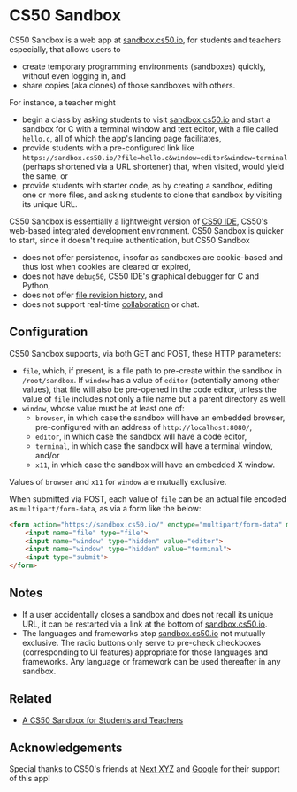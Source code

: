 # CS50 Sandbox

CS50 Sandbox is a web app at [sandbox.cs50.io](https://sandbox.cs50.io/), for students and teachers especially, that allows users to

* create temporary programming environments (sandboxes) quickly, without even logging in, and 
* share copies (aka clones) of those sandboxes with others.

For instance, a teacher might

* begin a class by asking students to visit [sandbox.cs50.io](https://sandbox.cs50.io/) and start a sandbox for C with a terminal window and text editor, with a file called `hello.c`, all of which the app's landing page facilitates,
* provide students with a pre-configured link like `https://sandbox.cs50.io/?file=hello.c&window=editor&window=terminal` (perhaps shortened via a URL shortener) that, when visited, would yield the same, or
* provide students with starter code, as by creating a sandbox, editing one or more files, and asking students to clone that sandbox by visiting its unique URL.

CS50 Sandbox is essentially a lightweight version of [CS50 IDE](https://cs50.io/), CS50's web-based integrated development environment. CS50 Sandbox is quicker to start, since it doesn't require authentication, but CS50 Sandbox

* does not offer persistence, insofar as sandboxes are cookie-based and thus lost when cookies are cleared or expired,
* does not have `debug50`, CS50 IDE's graphical debugger for C and Python,
* does not offer [file revision history](https://docs.c9.io/docs/file-revision-history), and
* does not support real-time [collaboration](https://docs.c9.io/docs/share-a-workspace#section-collaboration-features) or chat.

## Configuration

CS50 Sandbox supports, via both GET and POST, these HTTP parameters:

* `file`, which, if present, is a file path to pre-create within the sandbox in `/root/sandbox`. If `window` has a value of `editor` (potentially among other values), that file will also be pre-opened in the code editor, unless the value of `file` includes not only a file name but a parent directory as well.
* `window`, whose value must be at least one of:
  * `browser`, in which case the sandbox will have an embedded browser, pre-configured with an address of `http://localhost:8080/`,
  * `editor`, in which case the sandbox will have a code editor,
  * `terminal`, in which case the sandbox will have a terminal window, and/or
  * `x11`, in which case the sandbox will have an embedded X window.

Values of `browser` and `x11` for `window` are mutually exclusive.

When submitted via POST, each value of `file` can be an actual file encoded as `multipart/form-data`, as via a form like the below:

```html
<form action="https://sandbox.cs50.io/" enctype="multipart/form-data" method="post">
    <input name="file" type="file">
    <input name="window" type="hidden" value="editor">
    <input name="window" type="hidden" value="terminal">
    <input type="submit">
</form>
```

## Notes

* If a user accidentally closes a sandbox and does not recall its unique URL, it can be restarted via a link at the bottom of [sandbox.cs50.io](https://sandbox.cs50.io/).
* The languages and frameworks atop [sandbox.cs50.io](https://sandbox.cs50.io/) not mutually exclusive. The radio buttons only serve to pre-check checkboxes (corresponding to UI features) appropriate for those languages and frameworks. Any language or framework can be used thereafter in any sandbox.

## Related

* [A CS50 Sandbox for Students and Teachers](https://medium.com/@cs50/a-cs50-sandbox-for-students-and-teachers-7331ba257ed6)

## Acknowledgements

Special thanks to CS50's friends at [Next XYZ](https://www.next.xyz/) and [Google](https://www.google.com/) for their support of this app!
